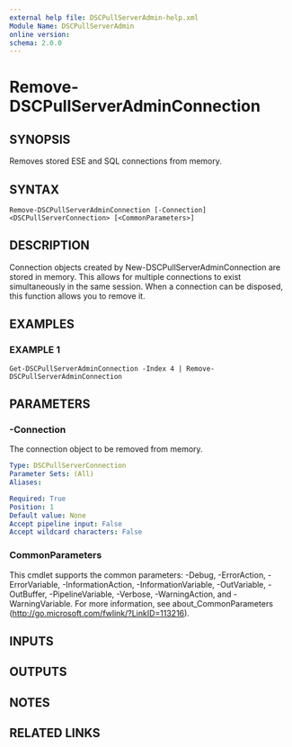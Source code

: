 ```yaml
---
external help file: DSCPullServerAdmin-help.xml
Module Name: DSCPullServerAdmin
online version:
schema: 2.0.0
---
```


# Remove-DSCPullServerAdminConnection

## SYNOPSIS
Removes stored ESE and SQL connections from memory.

## SYNTAX

```
Remove-DSCPullServerAdminConnection [-Connection] <DSCPullServerConnection> [<CommonParameters>]
```

## DESCRIPTION
Connection objects created by New-DSCPullServerAdminConnection
are stored in memory.
This allows for multiple connections to
exist simultaneously in the same session.
When a connection can
be disposed, this function allows you to remove it.

## EXAMPLES

### EXAMPLE 1
```
Get-DSCPullServerAdminConnection -Index 4 | Remove-DSCPullServerAdminConnection
```

## PARAMETERS

### -Connection
The connection object to be removed from memory.

```yaml
Type: DSCPullServerConnection
Parameter Sets: (All)
Aliases:

Required: True
Position: 1
Default value: None
Accept pipeline input: False
Accept wildcard characters: False
```

### CommonParameters
This cmdlet supports the common parameters: -Debug, -ErrorAction, -ErrorVariable, -InformationAction, -InformationVariable, -OutVariable, -OutBuffer, -PipelineVariable, -Verbose, -WarningAction, and -WarningVariable.
For more information, see about_CommonParameters (http://go.microsoft.com/fwlink/?LinkID=113216).

## INPUTS

## OUTPUTS

## NOTES

## RELATED LINKS
